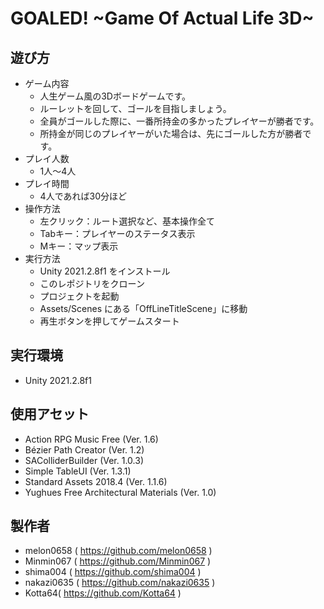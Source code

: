 # GOALED! \~Game Of Actual Life 3D\~

## 遊び方
- ゲーム内容
  - 人生ゲーム風の3Dボードゲームです。
  - ルーレットを回して、ゴールを目指しましょう。
  - 全員がゴールした際に、一番所持金の多かったプレイヤーが勝者です。
  - 所持金が同じのプレイヤーがいた場合は、先にゴールした方が勝者です。
- プレイ人数
  - 1人〜4人
- プレイ時間
  - 4人であれば30分ほど
- 操作方法
  - 左クリック：ルート選択など、基本操作全て
  - Tabキー：プレイヤーのステータス表示
  - Mキー：マップ表示
- 実行方法
  - Unity 2021.2.8f1 をインストール
  - このレポジトリをクローン
  - プロジェクトを起動
  - Assets/Scenes にある「OffLineTitleScene」に移動
  - 再生ボタンを押してゲームスタート

## 実行環境
- Unity 2021.2.8f1

## 使用アセット
- Action RPG Music Free (Ver. 1.6)
- Bézier Path Creator (Ver. 1.2)
- SAColliderBuilder (Ver. 1.0.3)
- Simple TableUI (Ver. 1.3.1)
- Standard Assets 2018.4 (Ver. 1.1.6)
- Yughues Free Architectural Materials (Ver. 1.0)

## 製作者
- melon0658 ( https://github.com/melon0658 )
- Minmin067 ( https://github.com/Minmin067 )
- shima004 ( https://github.com/shima004 )
- nakazi0635 ( https://github.com/nakazi0635 )
- Kotta64( https://github.com/Kotta64 )
